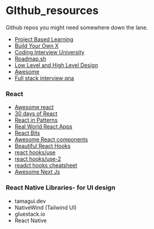 # GIthub_resources
Github repos you might need somewhere down the lane.

- [Project Based Learning](https://github.com/practical-tutorials/project-based-learning)
- [Build Your Own X ](https://github.com/codecrafters-io/build-your-own-x)
- [Coding Interview University](https://github.com/jwasham/coding-interview-university)
- [Roadmap.sh](https://github.com/roadmapsh/deprecated-version)
- [Low Level and High Level Design](https://github.com/ashishps1/awesome-low-level-design)
- [Awesome](https://github.com/sindresorhus/awesome)
- [Full stack interview qna](https://github.com/aershov24/full-stack-interview-questions?tab=readme-ov-file)

### React

- [Awesome react](https://github.com/enaqx/awesome-react)
- [30 days of React](https://github.com/Asabeneh/30-Days-Of-React)
- [React in Patterns](https://github.com/krasimir/react-in-patterns)
- [Real World React Apps](https://github.com/jeromedalbert/real-world-react-apps)
- [React Bits](https://github.com/vasanthk/react-bits)
- [Awesome React components](https://github.com/brillout/awesome-react-components)
- [Beautiful React Hooks](https://github.com/antonioru/beautiful-react-hooks)
- [react hooks/use](https://github.com/streamich/react-use)
- [react hooks/use-2](https://github.com/uidotdev/usehooks)
- [readct hooks cheatsheet](https://github.com/daxter-army/react-hooks-cheatsheet)
- [Awesome Next Js](https://github.com/unicodeveloper/awesome-nextjs)

### React Native Libraries- for UI design

- tamagui.dev
- NativeWind (Tailwind UI)
- gluestack.io
- React Native 
